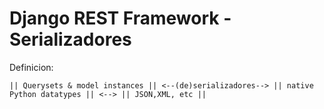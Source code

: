 # Django REST Framework - Serializadores
Definicion:
```
|| Querysets & model instances || <--(de)serializadores--> || native Python datatypes || <--> || JSON,XML, etc ||
```

                                            